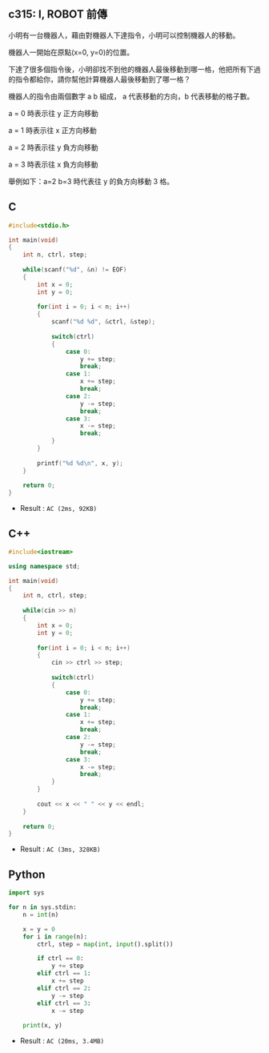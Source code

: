 ## c315: I, ROBOT 前傳
小明有一台機器人，藉由對機器人下達指令，小明可以控制機器人的移動。

機器人一開始在原點(x=0, y=0)的位置。

下達了很多個指令後，小明卻找不到他的機器人最後移動到哪一格，他把所有下過的指令都給你，請你幫他計算機器人最後移動到了哪一格？

機器人的指令由兩個數字 a b 組成， a 代表移動的方向，b 代表移動的格子數。

a = 0 時表示往 y 正方向移動

a = 1 時表示往 x 正方向移動

a = 2 時表示往 y 負方向移動

a = 3 時表示往 x 負方向移動

舉例如下：a=2 b=3 時代表往 y 的負方向移動 3 格。

## C
```C
#include<stdio.h>

int main(void)
{
	int n, ctrl, step;
	
	while(scanf("%d", &n) != EOF)
	{
		int x = 0;
		int y = 0;
		
		for(int i = 0; i < n; i++)
		{
			scanf("%d %d", &ctrl, &step);
			
			switch(ctrl)
			{
				case 0:
					y += step;
					break;
				case 1:
					x += step;
					break;
				case 2:
					y -= step;
					break;
				case 3:
					x -= step;
					break;
			}
		}
		
		printf("%d %d\n", x, y);
	}
	
	return 0;
}
```
 * Result : `AC (2ms, 92KB)`

## C++
```C++
#include<iostream>

using namespace std;

int main(void)
{
	int n, ctrl, step;
	
	while(cin >> n)
	{
		int x = 0;
		int y = 0;
		
		for(int i = 0; i < n; i++)
		{
			cin >> ctrl >> step;
			
			switch(ctrl)
			{
				case 0:
					y += step;
					break;
				case 1:
					x += step;
					break;
				case 2:
					y -= step;
					break;
				case 3:
					x -= step;
					break;
			}
		}
		
		cout << x << " " << y << endl;
	}
	
	return 0;
}
```
 * Result : `AC (3ms, 328KB)`

## Python
```python
import sys

for n in sys.stdin:
    n = int(n)

    x = y = 0
    for i in range(n):
        ctrl, step = map(int, input().split())

        if ctrl == 0:
            y += step
        elif ctrl == 1:
            x += step
        elif ctrl == 2:
            y -= step
        elif ctrl == 3:
            x -= step
    
    print(x, y)
```
 * Result : `AC (20ms, 3.4MB)`
